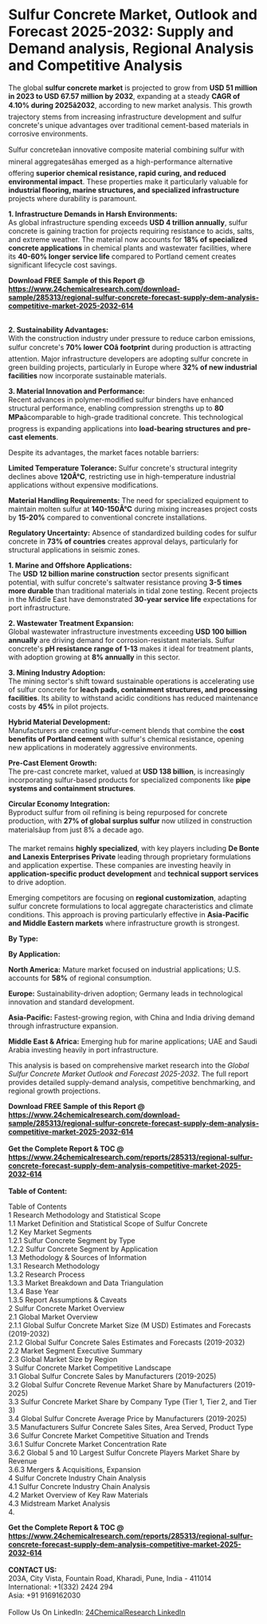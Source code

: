 <h1>Sulfur Concrete Market, Outlook and Forecast 2025-2032: Supply and Demand analysis, Regional Analysis and Competitive Analysis</h1><p>The global <strong>sulfur concrete market</strong> is projected to grow from <strong>USD 51 million in 2023 to USD 67.57 million by 2032</strong>, expanding at a steady <strong>CAGR of 4.10% during 2025â2032</strong>, according to new market analysis. This growth trajectory stems from increasing infrastructure development and sulfur concrete's unique advantages over traditional cement-based materials in corrosive environments.</p><p>Sulfur concreteâan innovative composite material combining sulfur with mineral aggregatesâhas emerged as a high-performance alternative offering <strong>superior chemical resistance, rapid curing, and reduced environmental impact</strong>. These properties make it particularly valuable for <strong>industrial flooring, marine structures, and specialized infrastructure</strong> projects where durability is paramount.</p><p><strong>1. Infrastructure Demands in Harsh Environments:</strong><br>
As global infrastructure spending exceeds <strong>USD 4 trillion annually</strong>, sulfur concrete is gaining traction for projects requiring resistance to acids, salts, and extreme weather. The material now accounts for <strong>18% of specialized concrete applications</strong> in chemical plants and wastewater facilities, where its <strong>40-60% longer service life</strong> compared to Portland cement creates significant lifecycle cost savings.</p><div><b>Download FREE Sample of this Report @ 
            <a href="https://www.24chemicalresearch.com/download-sample/285313/regional-sulfur-concrete-forecast-supply-dem-analysis-competitive-market-2025-2032-614">
            https://www.24chemicalresearch.com/download-sample/285313/regional-sulfur-concrete-forecast-supply-dem-analysis-competitive-market-2025-2032-614</a></b></div><br><p><strong>2. Sustainability Advantages:</strong><br>
With the construction industry under pressure to reduce carbon emissions, sulfur concrete's <strong>70% lower COâ footprint</strong> during production is attracting attention. Major infrastructure developers are adopting sulfur concrete in green building projects, particularly in Europe where <strong>32% of new industrial facilities</strong> now incorporate sustainable materials.</p><p><strong>3. Material Innovation and Performance:</strong><br>
Recent advances in polymer-modified sulfur binders have enhanced structural performance, enabling compression strengths up to <strong>80 MPa</strong>âcomparable to high-grade traditional concrete. This technological progress is expanding applications into <strong>load-bearing structures and pre-cast elements</strong>.</p><p>Despite its advantages, the market faces notable barriers:</p><p><strong>Limited Temperature Tolerance:</strong> Sulfur concrete's structural integrity declines above <strong>120Â°C</strong>, restricting use in high-temperature industrial applications without expensive modifications.</p><p><strong>Material Handling Requirements:</strong> The need for specialized equipment to maintain molten sulfur at <strong>140-150Â°C</strong> during mixing increases project costs by <strong>15-20%</strong> compared to conventional concrete installations.</p><p><strong>Regulatory Uncertainty:</strong> Absence of standardized building codes for sulfur concrete in <strong>73% of countries</strong> creates approval delays, particularly for structural applications in seismic zones.</p><p><strong>1. Marine and Offshore Applications:</strong><br>
The <strong>USD 12 billion marine construction</strong> sector presents significant potential, with sulfur concrete's saltwater resistance proving <strong>3-5 times more durable</strong> than traditional materials in tidal zone testing. Recent projects in the Middle East have demonstrated <strong>30-year service life</strong> expectations for port infrastructure.</p><p><strong>2. Wastewater Treatment Expansion:</strong><br>
Global wastewater infrastructure investments exceeding <strong>USD 100 billion annually</strong> are driving demand for corrosion-resistant materials. Sulfur concrete's <strong>pH resistance range of 1-13</strong> makes it ideal for treatment plants, with adoption growing at <strong>8% annually</strong> in this sector.</p><p><strong>3. Mining Industry Adoption:</strong><br>
The mining sector's shift toward sustainable operations is accelerating use of sulfur concrete for <strong>leach pads, containment structures, and processing facilities</strong>. Its ability to withstand acidic conditions has reduced maintenance costs by <strong>45%</strong> in pilot projects.</p><p><strong>Hybrid Material Development:</strong><br>
Manufacturers are creating sulfur-cement blends that combine the <strong>cost benefits of Portland cement</strong> with sulfur's chemical resistance, opening new applications in moderately aggressive environments.</p><p><strong>Pre-Cast Element Growth:</strong><br>
The pre-cast concrete market, valued at <strong>USD 138 billion</strong>, is increasingly incorporating sulfur-based products for specialized components like <strong>pipe systems and containment structures</strong>.</p><p><strong>Circular Economy Integration:</strong><br>
Byproduct sulfur from oil refining is being repurposed for concrete production, with <strong>27% of global surplus sulfur</strong> now utilized in construction materialsâup from just 8% a decade ago.</p><p>The market remains <strong>highly specialized</strong>, with key players including <strong>De Bonte and Lanexis Enterprises Private</strong> leading through proprietary formulations and application expertise. These companies are investing heavily in <strong>application-specific product development</strong> and <strong>technical support services</strong> to drive adoption.</p><p>Emerging competitors are focusing on <strong>regional customization</strong>, adapting sulfur concrete formulations to local aggregate characteristics and climate conditions. This approach is proving particularly effective in <strong>Asia-Pacific and Middle Eastern markets</strong> where infrastructure growth is strongest.</p><p><strong>By Type:</strong></p><p><strong>By Application:</strong></p><p><strong>North America:</strong> Mature market focused on industrial applications; U.S. accounts for <strong>58%</strong> of regional consumption.</p><p><strong>Europe:</strong> Sustainability-driven adoption; Germany leads in technological innovation and standard development.</p><p><strong>Asia-Pacific:</strong> Fastest-growing region, with China and India driving demand through infrastructure expansion.</p><p><strong>Middle East &amp; Africa:</strong> Emerging hub for marine applications; UAE and Saudi Arabia investing heavily in port infrastructure.</p><p>This analysis is based on comprehensive market research into the <em>Global Sulfur Concrete Market Outlook and Forecast 2025-2032</em>. The full report provides detailed supply-demand analysis, competitive benchmarking, and regional growth projections.</p><div><b>Download FREE Sample of this Report @ 
            <a href="https://www.24chemicalresearch.com/download-sample/285313/regional-sulfur-concrete-forecast-supply-dem-analysis-competitive-market-2025-2032-614">
            https://www.24chemicalresearch.com/download-sample/285313/regional-sulfur-concrete-forecast-supply-dem-analysis-competitive-market-2025-2032-614</a></b></div><br><div><b>Get the Complete Report & TOC @ 
            <a href="https://www.24chemicalresearch.com/reports/285313/regional-sulfur-concrete-forecast-supply-dem-analysis-competitive-market-2025-2032-614">
            https://www.24chemicalresearch.com/reports/285313/regional-sulfur-concrete-forecast-supply-dem-analysis-competitive-market-2025-2032-614</a></b></div><br>
            <b>Table of Content:</b><p>Table of Contents<br />
1 Research Methodology and Statistical Scope<br />
1.1 Market Definition and Statistical Scope of Sulfur Concrete<br />
1.2 Key Market Segments<br />
1.2.1 Sulfur Concrete Segment by Type<br />
1.2.2 Sulfur Concrete Segment by Application<br />
1.3 Methodology & Sources of Information<br />
1.3.1 Research Methodology<br />
1.3.2 Research Process<br />
1.3.3 Market Breakdown and Data Triangulation<br />
1.3.4 Base Year<br />
1.3.5 Report Assumptions & Caveats<br />
2 Sulfur Concrete Market Overview<br />
2.1 Global Market Overview<br />
2.1.1 Global Sulfur Concrete Market Size (M USD) Estimates and Forecasts (2019-2032)<br />
2.1.2 Global Sulfur Concrete Sales Estimates and Forecasts (2019-2032)<br />
2.2 Market Segment Executive Summary<br />
2.3 Global Market Size by Region<br />
3 Sulfur Concrete Market Competitive Landscape<br />
3.1 Global Sulfur Concrete Sales by Manufacturers (2019-2025)<br />
3.2 Global Sulfur Concrete Revenue Market Share by Manufacturers (2019-2025)<br />
3.3 Sulfur Concrete Market Share by Company Type (Tier 1, Tier 2, and Tier 3)<br />
3.4 Global Sulfur Concrete Average Price by Manufacturers (2019-2025)<br />
3.5 Manufacturers Sulfur Concrete Sales Sites, Area Served, Product Type<br />
3.6 Sulfur Concrete Market Competitive Situation and Trends<br />
3.6.1 Sulfur Concrete Market Concentration Rate<br />
3.6.2 Global 5 and 10 Largest Sulfur Concrete Players Market Share by Revenue<br />
3.6.3 Mergers & Acquisitions, Expansion<br />
4 Sulfur Concrete Industry Chain Analysis<br />
4.1 Sulfur Concrete Industry Chain Analysis<br />
4.2 Market Overview of Key Raw Materials<br />
4.3 Midstream Market Analysis<br />
4.</p><div><b>Get the Complete Report & TOC @ 
            <a href="https://www.24chemicalresearch.com/reports/285313/regional-sulfur-concrete-forecast-supply-dem-analysis-competitive-market-2025-2032-614">
            https://www.24chemicalresearch.com/reports/285313/regional-sulfur-concrete-forecast-supply-dem-analysis-competitive-market-2025-2032-614</a></b></div><br><b>CONTACT US:</b><br>
            203A, City Vista, Fountain Road, Kharadi, Pune, India - 411014<br>
            International: +1(332) 2424 294<br>
            Asia: +91 9169162030 <br><br>
            Follow Us On LinkedIn: <a href="https://www.linkedin.com/company/24chemicalresearch/">24ChemicalResearch LinkedIn</a>